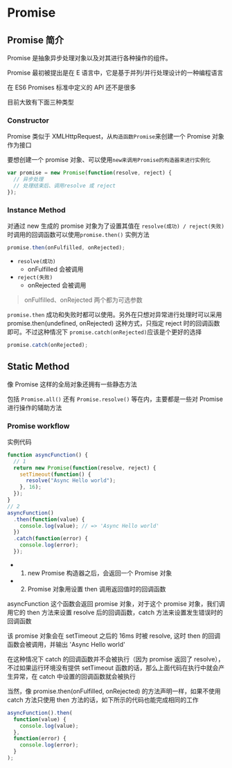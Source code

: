 # Promise

## Promise 简介

Promise 是抽象异步处理对象以及对其进行各种操作的组件。

Promise 最初被提出是在 E 语言中，它是基于并列/并行处理设计的一种编程语言

在 ES6 Promises 标准中定义的 API 还不是很多

目前大致有下面三种类型

### Constructor

Promise 类似于 XMLHttpRequest，从`构造函数Promise`来创建一个 Promise 对象作为接口

要想创建一个 promise 对象、可以使用`new来调用Promise的构造器来进行实例化`

```javascript
var promise = new Promise(function(resolve, reject) {
  // 异步处理
  // 处理结束后、调用resolve 或 reject
});
```

### Instance Method

对通过 new 生成的 promise 对象为了设置其值在 `resolve(成功) / reject(失败)`时调用的回调函数可以使用`promise.then()` 实例方法

```javascript
promise.then(onFulfilled, onRejected);
```

- `resolve(成功)`
  - onFulfilled 会被调用
- `reject(失败)`
  - onRejected 会被调用

> onFulfilled、onRejected 两个都为可选参数

`promise.then` 成功和失败时都可以使用。另外在只想对异常进行处理时可以采用 promise.then(undefined, onRejected) 这种方式，只指定 reject 时的回调函数即可。不过这种情况下 `promise.catch(onRejected)`应该是个更好的选择

```javascript
promise.catch(onRejected);
```

## Static Method

像 Promise 这样的全局对象还拥有一些静态方法

包括 `Promise.all()` 还有 `Promise.resolve()` 等在内，主要都是一些对 Promise 进行操作的辅助方法

### Promise workflow

实例代码

```javascript
function asyncFunction() {
  // 1
  return new Promise(function(resolve, reject) {
    setTimeout(function() {
      resolve("Async Hello world");
    }, 16);
  });
}
// 2
asyncFunction()
  .then(function(value) {
    console.log(value); // => 'Async Hello world'
  })
  .catch(function(error) {
    console.log(error);
  });
```

- 1. new Promise 构造器之后，会返回一个 Promise 对象
- 2. Promise 对象用设置 then 调用返回值时的回调函数

asyncFunction 这个函数会返回 promise 对象，对于这个 promise 对象，我们调用它的 then 方法来设置 resolve 后的回调函数，catch 方法来设置发生错误时的回调函数

该 promise 对象会在 setTimeout 之后的 16ms 时被 resolve, 这时 then 的回调函数会被调用，并输出 'Async Hello world'

在这种情况下 catch 的回调函数并不会被执行（因为 promise 返回了 resolve），不过如果运行环境没有提供 setTimeout 函数的话，那么上面代码在执行中就会产生异常，在 catch 中设置的回调函数就会被执行

当然，像 promise.then(onFulfilled, onRejected) 的方法声明一样，如果不使用 catch 方法只使用 then 方法的话，如下所示的代码也能完成相同的工作

```javascript
asyncFunction().then(
  function(value) {
    console.log(value);
  },
  function(error) {
    console.log(error);
  }
);
```
